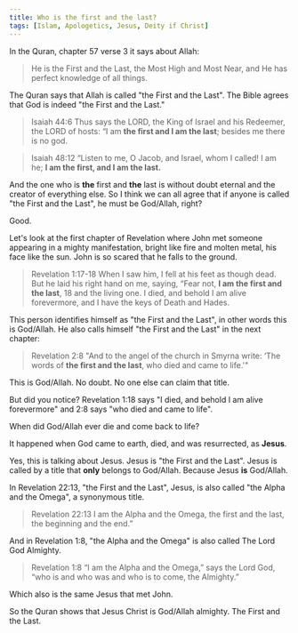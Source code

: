 ```yaml
---
title: Who is the first and the last?
tags: [Islam, Apologetics, Jesus, Deity if Christ]
---
```


In the Quran, chapter 57 verse 3 it says about Allah:

> He is the First and the Last, the Most High and Most Near, and He has perfect knowledge of all things.

The Quran says that Allah is called "the First and the Last". The Bible agrees that God is indeed "the First and the Last."

> Isaiah 44:6 Thus says the LORD, the King of Israel and his Redeemer, the LORD of hosts: “I am **the first and I am the last**; besides me there is no god.

> Isaiah 48:12 “Listen to me, O Jacob, and Israel, whom I called! I am he; **I am the first, and I am the last.**

And the one who is **the** first and **the** last is without doubt eternal and the creator of everything else. So I think we can all agree that if anyone is called "the First and the Last", he must be God/Allah, right?

Good.

Let's look at the first chapter of Revelation where John met someone appearing in a mighty manifestation, bright like fire and molten metal, his face like the sun. John is so scared that he falls to the ground.

> Revelation 1:17-18 When I saw him, I fell at his feet as though dead. But he laid his right hand on me, saying, “Fear not, **I am the first and the last**, 18 and the living one. I died, and behold I am alive forevermore, and I have the keys of Death and Hades.

This person identifies himself as "the First and the Last", in other words this is God/Allah. He also calls himself "the First and the Last" in the next chapter:

> Revelation 2:8 "And to the angel of the church in Smyrna write: ‘The words of **the first and the last**, who died and came to life.'"

This is God/Allah. No doubt. No one else can claim that title.

But did you notice? Revelation 1:18 says "I died, and behold I am alive forevermore" and 2:8 says "who died and came to life". 

When did God/Allah ever die and come back to life?

It happened when God came to earth, died, and was resurrected, as **Jesus**.

Yes, this is talking about Jesus. Jesus is "the First and the Last". Jesus is called by a title that **only** belongs to God/Allah. Because Jesus **is** God/Allah.

In Revelation 22:13, "the First and the Last", Jesus, is also called "the Alpha and the Omega", a synonymous title. 

> Revelation 22:13 I am the Alpha and the Omega, the first and the last, the beginning and the end.”

And in Revelation 1:8, "the Alpha and  the Omega" is also called The Lord God Almighty.

> Revelation 1:8 “I am the Alpha and the Omega,” says the Lord God, “who is and who was and who is to come, the Almighty.”

Which also is the same Jesus that met John.

So the Quran shows that Jesus Christ is God/Allah almighty. The First and the Last.